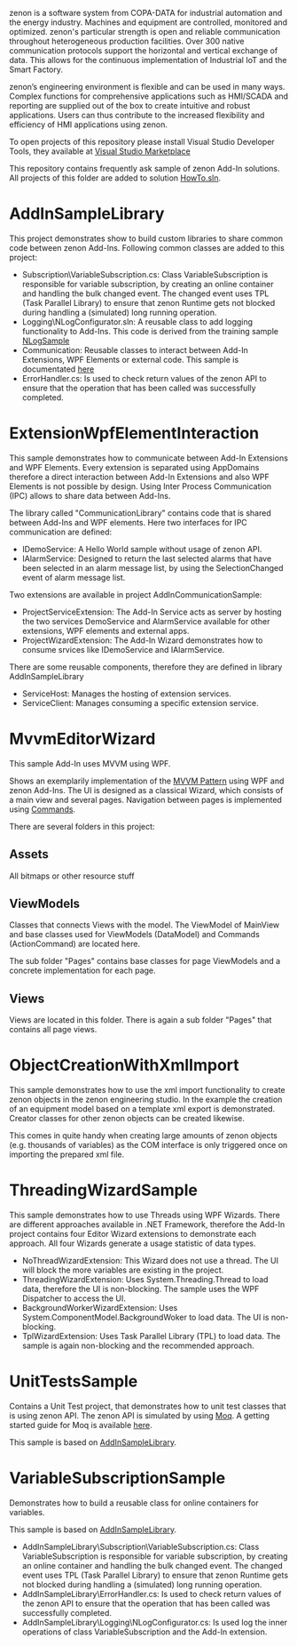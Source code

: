 zenon is a software system from COPA-DATA for industrial automation and the energy industry. Machines and equipment are controlled, monitored and optimized. zenon's particular strength is open and reliable communication throughout heterogeneous production facilities. Over 300 native communication protocols support the horizontal and vertical exchange of data. This allows for the continuous implementation of Industrial IoT and the Smart Factory.

zenon’s engineering environment is flexible and can be used in many ways. Complex functions for comprehensive applications such as HMI/SCADA and reporting are supplied out of the box to create intuitive and robust applications. Users can thus contribute to the increased flexibility and efficiency of HMI applications using zenon.

To open projects of this repository please install Visual Studio Developer Tools, they available at [Visual Studio Marketplace](https://marketplace.visualstudio.com/items?itemName=vs-publisher-1463468.COPA-DATASCADAAdd-InDeveloperToolsforVS) 

This repository contains frequently ask sample of zenon Add-In solutions. All projects of this folder are added to solution [HowTo.sln](HowTo.sln).

# AddInSampleLibrary
<a name="AddInSampleLibrary"></a>
This project demonstrates show to build custom libraries to share common code between zenon Add-Ins. Following common classes are added to this project:

* Subscription\VariableSubscription.cs: Class VariableSubscription is responsible for variable subscription, by creating an online container and handling the bulk changed event. The changed event uses TPL (Task Parallel Library) to ensure that zenon Runtime gets not blocked during handling a (simulated) long running operation.
* Logging\NLogConfigurator.sln: A reusable class to add logging functionality to Add-Ins. This code is derived from the training sample [NLogSample](#NLogSample)
* Communication: Reusable classes to interact between Add-In Extensions, WPF Elements or external code. This sample is documentated [here](#ExtensionWpfElementInteraction)
* ErrorHandler.cs: Is used to check return values of the zenon API to ensure that the operation that has been called was successfully completed.

# ExtensionWpfElementInteraction
<a name="ExtensionWpfElementInteraction"></a>
This sample demonstrates how to communicate between Add-In Extensions and WPF Elements. Every extension is separated using AppDomains therefore a direct interaction between Add-In Extensions and also WPF Elements is not possible by design. Using Inter Process Communication (IPC) allows to
share data between Add-Ins.

The library called "CommunicationLibrary" contains code that is shared between Add-Ins and WPF elements. Here two interfaces for IPC communication are defined:
* IDemoService: A Hello World sample without usage of zenon API.
* IAlarmService: Designed to return the last selected alarms that have been selected in an alarm message list, by using the SelectionChanged event of alarm message list.


Two extensions are available in project AddInCommunicationSample:
* ProjectServiceExtension: The Add-In Service acts as server by hosting the two services DemoService and AlarmService available for other extensions, WPF elements and external apps.
* ProjectWizardExtension: The Add-In Wizard demonstrates how to consume srvices like IDemoService and IAlarmService.


There are some reusable components, therefore they are defined in library AddInSampleLibrary
* ServiceHost: Manages the hosting of extension services.
* ServiceClient: Manages consuming a specific extension service.

# MvvmEditorWizard
This sample Add-In uses MVVM using WPF.

Shows an exemplarily implementation of the [MVVM Pattern](https://en.wikipedia.org/wiki/Model%E2%80%93view%E2%80%93viewmodel) using WPF and zenon Add-Ins. The UI is designed as a classical Wizard, which consists of a main view and several pages. Navigation between pages is implemented using [Commands](https://www.codeproject.com/Articles/25445/WPF-Command-Pattern-Applied). 

There are several folders in this project:

## Assets

All bitmaps or other resource stuff

## ViewModels
Classes that connects Views with the model. The ViewModel of MainView and base classes used for ViewModels (DataModel) and Commands (ActionCommand) are located here.

The sub folder "Pages" contains base classes for page ViewModels and a concrete implementation for each page.

## Views
Views are located in this folder. There is again a sub folder "Pages" that contains all page views.

# ObjectCreationWithXmlImport
This sample demonstrates how to use the xml import functionality to create zenon objects in the zenon engineering studio. In the example the creation of an equipment model based on a template xml export is demonstrated. Creator classes for other zenon objects can be created likewise.

This comes in quite handy when creating large amounts of zenon objects (e.g. thousands of variables) as the COM interface is only triggered once on importing the prepared xml file.

# ThreadingWizardSample
This sample demonstrates how to use Threads using WPF Wizards. There are different approaches available in .NET Framework, therefore the Add-In project contains four Editor Wizard extensions to demonstrate each approach. All four Wizards generate a usage statistic of data types.

* NoThreadWizardExtension: This Wizard does not use a thread. The UI will block the more variables are existing in the project.
* ThreadingWizardExtension: Uses System.Threading.Thread to load data, therefore the UI is non-blocking. The sample uses the WPF Dispatcher to access the UI.
* BackgroundWorkerWizardExtension: Uses System.ComponentModel.BackgroundWoker to load data. The UI is non-blocking. 
* TplWizardExtension: Uses Task Parallel Library (TPL) to load data. The sample is again non-blocking and the recommended approach.


# UnitTestsSample
Contains a Unit Test project, that demonstrates how to unit test classes that is using zenon API. The zenon API is simulated by using [Moq](https://github.com/moq/moq). A getting started guide for Moq is available [here](https://github.com/Moq/moq4/wiki/Quickstart). 

This sample is based on [AddInSampleLibrary](#AddInSampleLibrary).


# VariableSubscriptionSample
Demonstrates how to build a reusable class for online containers for variables.

This sample is based on [AddInSampleLibrary](#AddInSampleLibrary).

* AddInSampleLibrary\Subscription\VariableSubscription.cs: Class VariableSubscription is responsible for variable subscription, by creating an online container and handling the bulk changed event. The changed event uses TPL (Task Parallel Library) to ensure that zenon Runtime gets not blocked during handling a (simulated) long running operation.
* AddInSampleLibrary\ErrorHandler.cs: Is used to check return values of the zenon API to ensure that the operation that has been called was successfully completed.
* AddInSampleLibrary\Logging\NLogConfigurator.cs: Is used log the inner operations of class VariableSubscription and the Add-In extension.

